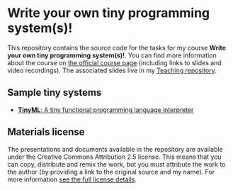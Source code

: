 Write your own tiny programming system(s)!
==========================================

This repository contains the source code for the tasks for my course **Write your own tiny programming system(s)!**. You can find more information about the course on [the official course page](https://d3s.mff.cuni.cz/teaching/nprg077/) (including links to slides and video recordings). The associated slides live in my [Teaching repository](https://github.com/tpetricek/Teaching/).

Sample tiny systems
-------------------

* [**TinyML**: A tiny functional programming language interpreter](https://github.com/tpetricek/tiny-systems/tree/master/01-tiny-ml)

Materials license
-----------------

The presentations and documents available in the repository are available under the Creative
Commons Attribution 2.5 license.  This means that you can copy, distribute and remix the work,
but you must attribute the work to the author (by providing a link to the original source
and my name). For more information [see the full license details](http://creativecommons.org/licenses/by/2.5/).
